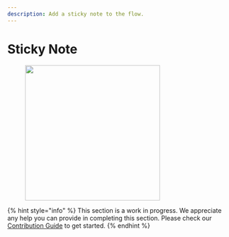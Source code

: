 ```yaml
---
description: Add a sticky note to the flow.
---
```


# Sticky Note

<figure><img src="..//assets/image (2) (1) (1) (1) (1) (1) (1) (1) (1) (1) (2) (1).png" alt="" width="304"><figcaption></figcaption></figure>

{% hint style="info" %}
This section is a work in progress. We appreciate any help you can provide in completing this section. Please check our [Contribution Guide](broken-reference) to get started.
{% endhint %}
